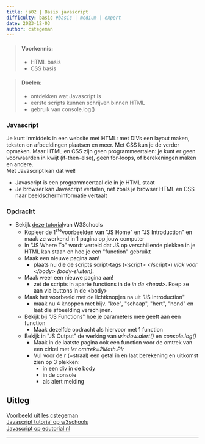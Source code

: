 ```yaml
---
title: js02 | Basis javascript
difficulty: basic #basic | medium | expert
date: 2023-12-03
author: cstegeman
---
```


> #### Voorkennis:  
> * HTML basis
> * CSS basis

> #### Doelen:  
> * ontdekken wat Javascript is
> * eerste scripts kunnen schrijven binnen HTML
> * gebruik van console.log()

### Javascript
Je kunt inmiddels in een website met HTML: met DIVs een layout maken, teksten en afbeeldingen plaatsen en meer. Met CSS kun je de verder opmaken.
Maar HTML en CSS zijn geen programmeertalen: je kunt er geen voorwaarden in kwijt (if-then-else), geen for-loops, of berekeningen maken en andere.<br>
Met Javascript kan dat wel!
* Javascript is een programmeertaal die in je HTML staat
* Je browser kan Javascript vertalen, net zoals je browser HTML en CSS naar beeldscherminformatie vertaalt 

### Opdracht
* Bekijk [deze tutorial](https://www.w3schools.com/js/)van W3Schools 
    * Kopieer de 1<sup>ste</sup>voorbeelden van "JS Home" en "JS Introduction" en maak ze werkend in 1 pagina op jouw computer
    * In "JS Where To" wordt verteld dat JS op verschillende plekken in je HTML kan staan en hoe je een "function" gebruikt
    * Maak een nieuwe pagina aan!
        * plaats nu die de scripts script-tags (&lt;script&gt; &lt;/script&gt;) <i>vlak voor &lt;/body&gt; (body-sluiten)</i>.
    * Maak weer een nieuwe pagina aan!
        * zet de scripts in aparte functions in de <i>in de &lt;head&gt;</i>. Roep ze aan via buttons in de &lt;body&gt;  
    * Maak het voorbeeld met de lichtknopjes na uit "JS Introduction" 
        * maak nu 4 knoppen met bijv. "koe", "schaap", "hert", "hond" en laat die afbeelding verschijnen.
    * Bekijk bij "JS Functions" hoe je parameters mee geeft aan een function
        * Maak dezelfde opdracht als hiervoor met 1 function
    * Bekijk in "JS Output" de werking van <i>window.alert()</i> en <i>console.log()</i>
        * Maak in de laatste pagina ook een function voor de omtrek van een cirkel met <i>let omtrek=2*Math.PI*r</i>
        * Vul voor de r (=straal) een getal in en laat berekening en uitkomst zien op 3 plekken:
            * in een div in de body
            * in de console
            * als alert melding 

## Uitleg
[Voorbeeld uit les cstegeman](https://std.stegion.nl/cs_codebase/js02_basis/vb_online.html)<br>
[Javascript tutorial op w3schools](https://www.w3schools.com/js/)<br>
[Javascript op edutorial.nl](https://www.edutorial.nl/javascript/introductie/)
<hr>
